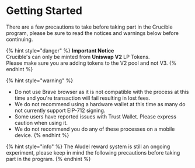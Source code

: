 # Getting Started

There are a few precautions to take before taking part in the Crucible program, please be sure to read the notices and warnings below before continuing.

{% hint style="danger" %}
**Important Notice**  
Crucible's can only be minted from **Uniswap V2** LP Tokens.  
Please make sure you are adding tokens to the V2 pool and not V3.
{% endhint %}

{% hint style="warning" %}
* Do not use Brave browser as it is not compatible with the process at this time and you're transaction will fail resulting in lost fees.
* We do not recommend using a hardware wallet at this time as many do not currently support EIP-712 signing.
* Some users have reported issues with Trust Wallet. Please express caution when using it.
* We do not recommend you do any of these processes on a mobile device.
{% endhint %}

{% hint style="info" %}
The Aludel reward system is still an ongoing experiment, please keep in mind the following precautions before taking part in the program.
{% endhint %}

